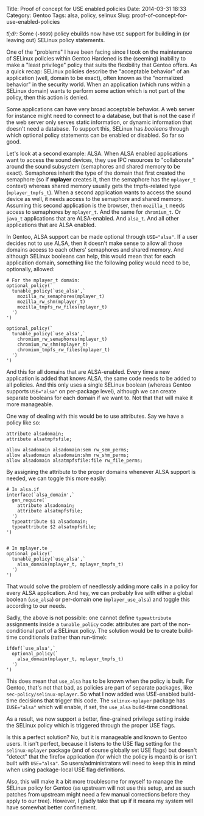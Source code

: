 Title: Proof of concept for USE enabled policies
Date: 2014-03-31 18:33
Category: Gentoo
Tags: alsa, policy, selinux
Slug: proof-of-concept-for-use-enabled-policies

*tl;dr:* Some (`-9999`) policy ebuilds now have `USE` support for
building in (or leaving out) SELinux policy statements.

One of the "problems" I have been facing since I took on the maintenance
of SELinux policies within Gentoo Hardened is the (seeming) inability to
make a "least privilege" policy that suits the flexibility that Gentoo
offers. As a quick recap: SELinux policies describe the "acceptable
behavior" of an application (well, domain to be exact), often known as
the "normalized behavior" in the security world. When an application
(which runs within a SELinux domain) wants to perform some action which
is not part of the policy, then this action is denied.

Some applications can have very broad acceptable behavior. A web server
for instance might need to connect to a database, but that is not the
case if the web server only serves static information, or dynamic
information that doesn't need a database. To support this, SELinux has
*booleans* through which optional policy statements can be enabled or
disabled. So far so good.

Let's look at a second example: ALSA. When ALSA enabled applications
want to access the sound devices, they use IPC resources to
"collaborate" around the sound subsystem (semaphores and shared memory
to be exact). Semaphores inherit the type of the domain that first
created the semaphore (so if **mplayer** creates it, then the semaphore
has the `mplayer_t` context) whereas shared memory usually gets the
tmpfs-related type (`mplayer_tmpfs_t`). When a second application wants
to access the sound device as well, it needs access to the semaphore and
shared memory. Assuming this second application is the browser, then
`mozilla_t` needs access to semaphores by `mplayer_t`. And the same for
`chromium_t`. Or `java_t` applications that are ALSA-enabled. And
`alsa_t`. And all other applications that are ALSA enabled.

In Gentoo, ALSA support can be made optional through `USE="alsa"`. If a
user decides not to use ALSA, then it doesn't make sense to allow all
those domains access to each others' semaphores and shared memory. And
although SELinux booleans can help, this would mean that for each
application domain, something like the following policy would need to
be, optionally, allowed:

    # For the mplayer_t domain:
    optional_policy(`
      tunable_policy(`use_alsa',`
        mozilla_rw_semaphores(mplayer_t)
        mozilla_rw_shm(mplayer_t)
        mozilla_tmpfs_rw_files(mplayer_t)
      ')
    ')

    optional_policy(`
      tunable_policy(`use_alsa',`
        chromium_rw_semaphores(mplayer_t)
        chromium_rw_shm(mplayer_t)
        chromium_tmpfs_rw_files(mplayer_t)
      ')
    ')

And this for all domains that are ALSA-enabled. Every time a new
application is added that knows ALSA, the same code needs to be added to
all policies. And this only uses a single SELinux boolean (whereas
Gentoo supports `USE="alsa"` on per-package level), although we can
create separate booleans for each domain if we want to. Not that that
will make it more manageable.

One way of dealing with this would be to use attributes. Say we have a
policy like so:

    attribute alsadomain;
    attribute alsatmpfsfile;

    allow alsadomain alsadomain:sem rw_sem_perms;
    allow alsadomain alsadomain:shm rw_shm_perms;
    allow alsadomain alsatmpfsfile:file rw_file_perms;

By assigning the attribute to the proper domains whenever ALSA support
is needed, we can toggle this more easily:

    # In alsa.if
    interface(`alsa_domain',`
      gen_require(`
        attribute alsadomain;
        attribute alsatmpfsfile;
      ')
      typeattribute $1 alsadomain;
      typeattribute $2 alsatmpfsfile;
    ')


    # In mplayer.te
    optional_policy(`
      tunable_policy(`use_alsa',`
        alsa_domain(mplayer_t, mplayer_tmpfs_t)
      ')
    ')

That would solve the problem of needlessly adding more calls in a policy
for every ALSA application. And hey, we can probably live with either a
global boolean (`use_alsa`) or per-domain one (`mplayer_use_alsa`) and
toggle this according to our needs.

Sadly, the above is not possible: one cannot define `typeattribute`
assignments inside a `tunable_policy` code: attributes are part of the
non-conditional part of a SELinux policy. The solution would be to
create build-time conditionals (rather than run-time):

    ifdef(`use_alsa',`
      optional_policy(`
        alsa_domain(mplayer_t, mplayer_tmpfs_t)
      ')
    ')

This does mean that `use_alsa` has to be known when the policy is built.
For Gentoo, that's not that bad, as policies are part of separate
packages, like `sec-policy/selinux-mplayer`. So what I now added was
USE-enabled build-time decisions that trigger this code. The
`selinux-mplayer` package has `IUSE="alsa"` which will enable, if set,
the `use_alsa` build-time conditional.

As a result, we now support a better, fine-grained privilege setting
inside the SELinux policy which is triggered through the proper USE
flags.

Is this a perfect solution? No, but it is manageable and known to Gentoo
users. It isn't perfect, because it listens to the USE flag setting for
the `selinux-mplayer` package (and of course globally set USE flags) but
doesn't "detect" that the firefox application (for which the policy is
meant) is or isn't built with `USE="alsa"`. So users/administrators will
need to keep this in mind when using package-local USE flag definitions.

Also, this will make it a bit more troublesome for myself to manage the
SELinux policy for Gentoo (as upstream will not use this setup, and as
such patches from upstream might need a few manual corrections before
they apply to our tree). However, I gladly take that up if it means my
system will have somewhat better confinement.
